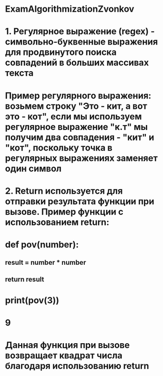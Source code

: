 # ExamAlgorithmizationZvonkov
# 1. Регулярное выражение (regex) - символьно-буквенные выражения для продвинутого поиска совпадений в больших массивах текста
# Пример регулярного выражения: возьмем строку "Это - кит, а вот это - кот", если мы используем регулярное выражение "к.т" мы получим два совпадения - "кит" и "кот", поскольку точка в регулярных выражениях заменяет один символ
# 2. Return используется для отправки результата функции при вызове. Пример функции с использованием return:
# def pov(number):
##     result = number * number
##     return result
# print(pov(3))
# 9
# Данная функция при вызове возвращает квадрат числа благодаря использованию return
